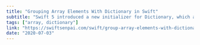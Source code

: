 ```yaml
---
title: "Grouping Array Elements With Dictionary in Swift"
subtitle: "Swift 5 introduced a new initializer for Dictionary, which allows us to create a dictionary of grouped elements from input array. Here, Lee Kah Seng demonstrates how we can use this initializer to group array elements based on a custom property of the array element type."
tags: ["array, dictionary"]
link: "https://swiftsenpai.com/swift/group-array-elements-with-dictionary/"
date: "2020-07-03"
---
```

